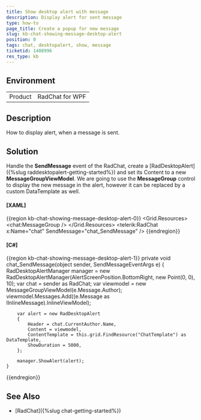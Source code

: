 ```yaml
---
title: Show desktop alert with message
description: Display alert for sent message
type: how-to
page_title: Create a popup for new message
slug: kb-chat-showing-message-desktop-alert
position: 0
tags: chat, desktopalert, show, message
ticketid: 1408996
res_type: kb
---
```


## Environment
<table>
	<tr>
		<td>Product</td>
		<td>RadChat for WPF</td>
	</tr>
</table>

## Description

How to display alert, when a message is sent.

## Solution

Handle the __SendMessage__ event of the RadChat, create a [RadDesktopAlert]({%slug raddesktopalert-getting-started%}) and set its Content to a new __MessageGroupViewModel__. We are going to use the __MessageGroup__ control to display the new message in the alert, however it can be replaced by a custom DataTemplate as well.
 
#### __[XAML]__
{{region kb-chat-showing-message-desktop-alert-0}}
	<Grid xmlns:telerik="http://schemas.telerik.com/2008/xaml/presentation"
         xmlns:chat="clr-namespace:Telerik.Windows.Controls.ConversationalUI;assembly=Telerik.Windows.Controls.ConversationalUI" 
         x:Name="grid">
        <Grid.Resources>
            <DataTemplate x:Key="ChatTemplate">
                <chat:MessageGroup />
            </DataTemplate>
        </Grid.Resources>
        <telerik:RadChat x:Name="chat" SendMessage="chat_SendMessage" />
    </Grid>
{{endregion}}

#### __[C#]__
{{region kb-chat-showing-message-desktop-alert-1}}
    private void chat_SendMessage(object sender, SendMessageEventArgs e)
    {
        RadDesktopAlertManager manager = new RadDesktopAlertManager(AlertScreenPosition.BottomRight, new Point(0, 0), 10);
        var chat = sender as RadChat;
        var viewmodel = new MessageGroupViewModel(e.Message.Author);
        viewmodel.Messages.Add((e.Message as IInlineMessage).InlineViewModel);
        
        var alert = new RadDesktopAlert
        {
            Header = chat.CurrentAuthor.Name,
            Content = viewmodel,
            ContentTemplate = this.grid.FindResource("ChatTemplate") as DataTemplate,
            ShowDuration = 5000,
        };

        manager.ShowAlert(alert);
    }
{{endregion}}

## See Also

* [RadChat]({%slug chat-getting-started%})